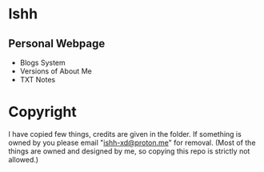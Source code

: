 # Ishh
## Personal Webpage 
- Blogs System
- Versions of About Me
- TXT Notes

# Copyright
I have copied few things, credits are given in the folder. If something is owned by you please email "ishh-xd@proton.me" for removal.
(Most of the things are owned and designed by me, so copying this repo is strictly not allowed.)
